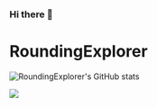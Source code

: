 ### Hi there 👋

<!--
**RoundingExplorer/RoundingExplorer** is a ✨ _special_ ✨ repository because its `README.md` (this file) appears on your GitHub profile.

Here are some ideas to get you started:

- 🔭 I’m currently working on ...
- 🌱 I’m currently learning ...
- 👯 I’m looking to collaborate on ...
- 🤔 I’m looking for help with ...
- 💬 Ask me about ...
- 📫 How to reach me: ...
- 😄 Pronouns: ...
- ⚡ Fun fact: ...
-->
# RoundingExplorer

![RoundingExplorer's GitHub stats](https://github-readme-stats.vercel.app/api?username=RoundingExplorer&show_icons=true&theme=tokyonight)

<a href="https://coderstats.net/github/#RoundingExplorer">
  <img align="center" src="https://github-readme-stats.vercel.app/api/top-langs/?username=RoundingExplorer&hide=ruby&theme=tokyonight" />
</a>
